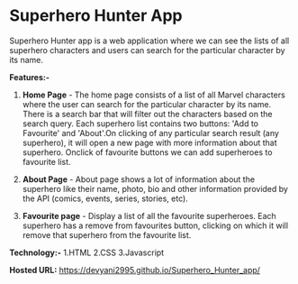 # Superhero Hunter App 
Superhero Hunter app is a web application where we can see the lists of all superhero characters and users can search for the particular character by its name.

**Features:-**
1. **Home Page** - The home page consists of a list of all Marvel characters where the user can search for the particular character by its name. There is a search bar that will filter out the characters based on the search query. Each superhero list contains two buttons: 'Add to Favourite' and 'About'.On clicking of any particular search result (any superhero), it will open a new page with more information about that superhero. Onclick of favourite buttons we can add superheroes to favourite list.

2. **About Page** - About page shows a lot of information about the superhero like their name, photo, bio and other information provided by the API (comics, events, series, stories, etc).

3. **Favourite page** - Display a list of all the favourite superheroes. Each superhero has a remove from favourites button, clicking on which it will remove that superhero from the favourite list.

**Technology:-**
1.HTML
2.CSS
3.Javascript

**Hosted URL:**
https://devyani2995.github.io/Superhero_Hunter_app/
